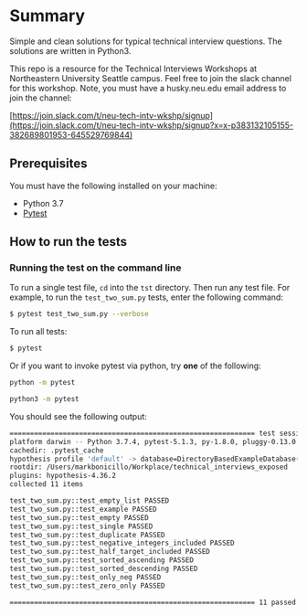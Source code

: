 # Summary

Simple and clean solutions for typical technical interview questions. The solutions are written in Python3.

This repo is a resource for the Technical Interviews Workshops at Northeastern University Seattle campus. Feel free to join the slack channel for this workshop. Note, you must have a husky.neu.edu email address to join the channel:

[https://join.slack.com/t/neu-tech-intv-wkshp/signup](https://join.slack.com/t/neu-tech-intv-wkshp/signup?x=x-p383132105155-382689801953-645529769844)

## Prerequisites

You must have the following installed on your machine:

* Python 3.7
* [Pytest](https://docs.pytest.org/en/latest/index.html)

## How to run the tests

### Running the test on the command line

To run a single test file, `cd` into the `tst` directory. Then run any test file. For example, to run the `test_two_sum.py` tests, enter the following command:

```bash
$ pytest test_two_sum.py --verbose
```

To run all tests:

```bash
$ pytest
```

Or if you want to invoke pytest via python, try **one** of the following:

```bash
python -m pytest
```

```bash
python3 -m pytest
```

You should see the following output:

```bash
============================================================ test session starts ============================================================
platform darwin -- Python 3.7.4, pytest-5.1.3, py-1.8.0, pluggy-0.13.0 -- /Users/markbonicillo/Python-Virtual-Environments/ipython_env/bin/python
cachedir: .pytest_cache
hypothesis profile 'default' -> database=DirectoryBasedExampleDatabase('/Users/markbonicillo/Workplace/technical_interviews_exposed/tst/.hypothesis/examples')
rootdir: /Users/markbonicillo/Workplace/technical_interviews_exposed
plugins: hypothesis-4.36.2
collected 11 items

test_two_sum.py::test_empty_list PASSED                                                                                               [  9%]
test_two_sum.py::test_example PASSED                                                                                                  [ 18%]
test_two_sum.py::test_empty PASSED                                                                                                    [ 27%]
test_two_sum.py::test_single PASSED                                                                                                   [ 36%]
test_two_sum.py::test_duplicate PASSED                                                                                                [ 45%]
test_two_sum.py::test_negative_integers_included PASSED                                                                               [ 54%]
test_two_sum.py::test_half_target_included PASSED                                                                                     [ 63%]
test_two_sum.py::test_sorted_ascending PASSED                                                                                         [ 72%]
test_two_sum.py::test_sorted_descending PASSED                                                                                        [ 81%]
test_two_sum.py::test_only_neg PASSED                                                                                                 [ 90%]
test_two_sum.py::test_zero_only PASSED                                                                                                [100%]

============================================================ 11 passed in 0.11s =============================================================
```
